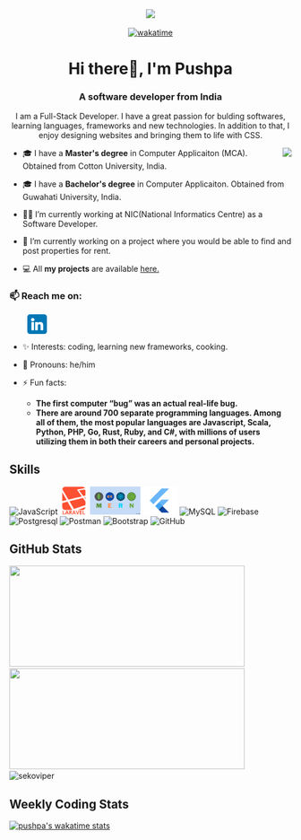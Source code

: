 
<div align="center">
  <img src="https://komarev.com/ghpvc/?username=pushpa32&color=3f37c9">

	
[![wakatime](https://wakatime.com/badge/user/018c6bfd-6215-4f15-ac89-d454882ca333.svg)](https://wakatime.com/@018c6bfd-6215-4f15-ac89-d454882ca333)


</div>


<h1 align="center"> Hi there👋, I'm Pushpa</h1>
<h3 align="center">A software developer from India</h3>

<p align="center">I am a Full-Stack Developer. I have a great passion for bulding softwares, learning languages, frameworks and new technologies. In addition to that, I enjoy designing websites and bringing them to life with CSS.</p>

<img align="right" src="https://media2.giphy.com/media/bGgsc5mWoryfgKBx1u/giphy.gif?cid=790b76112be03f92de5e356ca9c83066f76d54710feb3b75&rid=giphy.gif&ct=g">

- 🎓 I have a **Master's degree** in Computer Applicaiton (MCA). Obtained from Cotton University, India.
- 🎓 I have a **Bachelor's degree** in Computer Applicaiton. Obtained from Guwahati University, India.

- 👩‍💻 I’m currently working at NIC(National Informatics Centre) as a Software Developer.

- 🌱 I’m currently working on a project where you would be able to find and post properties for rent.

- 💻 All **my projects** are available [here.](https://github.com/pushpa32?tab=repositories)


### 📫 Reach me on:

<p align="left">
&nbsp; &nbsp; &nbsp; &nbsp;
<a href="https://www.linkedin.com/in/pushpa32/" target="_blank"><img align="center" src="./images/linkedin.png" alt="linkedin" width="35" /></a> &nbsp;
</p>

- ✨ Interests: coding, learning new frameworks, cooking.

- 👦 Pronouns: he/him

- ⚡ Fun facts:
  - **The first computer “bug” was an actual real-life bug.**
  - **There are around 700 separate programming languages. Among all of them, the most popular languages are Javascript, Scala, Python, PHP, Go, Rust, Ruby, and C#, with millions of users utilizing them in both their careers and personal projects.**

<h2 align="left">Skills</h2>
<p align="left">
<div>
	<img height="50" src="https://user-images.githubusercontent.com/25181517/117447155-6a868a00-af3d-11eb-9cfe-245df15c9f3f.png" alt="JavaScript" title="JavaScript" />
	<img height="50" src="./images/laravel-plain-wordmark.svg" alt="laravel" title="Laravel" />
	<img height="50" src="./images/mern.png" alt="MERN" title="MERN" />
	<img height="50" src="./images/flutter.png" alt="Flutter" title="Flutter" />
<!-- 	<img height="50" src="./images/spring-3.svg" alt="Spring" title="Spring" /> -->
	<img height="50" src="https://github.com/get-icon/geticon/raw/master/icons/mysql.svg" alt="MySQL" title="MySQL" />
	<img height="50" src="https://github.com/get-icon/geticon/raw/master/icons/firebase.svg" alt="Firebase" title="Firebase" />
	<img height="50" src="https://github.com/get-icon/geticon/raw/master/icons/postgresql.svg" alt="Postgresql" title="Postgresql" />
	<img height="50" src="https://user-images.githubusercontent.com/25181517/121302453-01a67f00-c8fa-11eb-8c86-2ee00734c9a8.png" alt="Postman" title="Postman" />
	<img height="50" src="https://user-images.githubusercontent.com/25181517/121402101-c89df700-c959-11eb-8b4a-bbadf9e84b30.png" alt="Bootstrap" title="Bootstrap" />
	<img height="50" src="https://user-images.githubusercontent.com/25181517/117364276-fc4eb280-aebd-11eb-92ba-8a6ef74b7313.png" alt="GitHub" title="GitHub" />

</div>

</p>

<h2 align ="left">GitHub Stats</h2>
<div>
  <img height="180" width="420" src="https://github-readme-stats-eight-theta.vercel.app/api?username=pushpa32&show_icons=true&theme=nightowl&count_private=true"/>
  <img height="180" width="420" src="https://github-readme-stats.vercel.app/api/top-langs/?username=pushpa32&show_icons=true&theme=nightowl&layout=compact"/>
<img height="180" width="420"src="https://github-readme-streak-stats.herokuapp.com/?user=pushpa32&show_icons=true&theme=nightowl&layout=compact" alt="sekoviper" />

</div>



<h2>Weekly Coding Stats </h2> 



[![pushpa's wakatime stats](https://github-readme-stats.vercel.app/api/wakatime?username=pushpa32&theme=nightowl)](https://github.com/anuraghazra/github-readme-stats)
